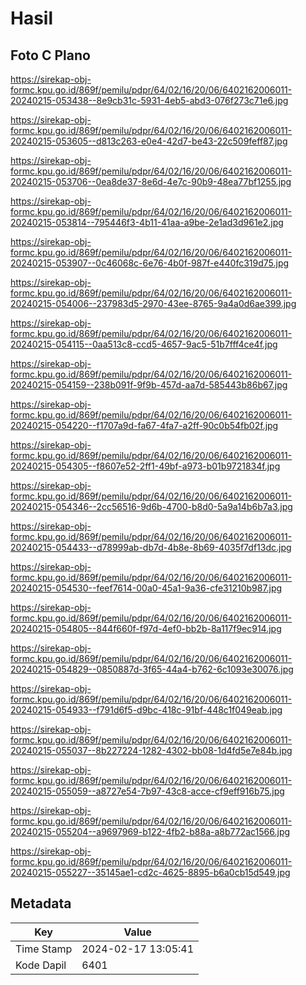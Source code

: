 # Hasil

## Foto C Plano

https://sirekap-obj-formc.kpu.go.id/869f/pemilu/pdpr/64/02/16/20/06/6402162006011-20240215-053438--8e9cb31c-5931-4eb5-abd3-076f273c71e6.jpg

https://sirekap-obj-formc.kpu.go.id/869f/pemilu/pdpr/64/02/16/20/06/6402162006011-20240215-053605--d813c263-e0e4-42d7-be43-22c509feff87.jpg

https://sirekap-obj-formc.kpu.go.id/869f/pemilu/pdpr/64/02/16/20/06/6402162006011-20240215-053706--0ea8de37-8e6d-4e7c-90b9-48ea77bf1255.jpg

https://sirekap-obj-formc.kpu.go.id/869f/pemilu/pdpr/64/02/16/20/06/6402162006011-20240215-053814--795446f3-4b11-41aa-a9be-2e1ad3d961e2.jpg

https://sirekap-obj-formc.kpu.go.id/869f/pemilu/pdpr/64/02/16/20/06/6402162006011-20240215-053907--0c46068c-6e76-4b0f-987f-e440fc319d75.jpg

https://sirekap-obj-formc.kpu.go.id/869f/pemilu/pdpr/64/02/16/20/06/6402162006011-20240215-054006--237983d5-2970-43ee-8765-9a4a0d6ae399.jpg

https://sirekap-obj-formc.kpu.go.id/869f/pemilu/pdpr/64/02/16/20/06/6402162006011-20240215-054115--0aa513c8-ccd5-4657-9ac5-51b7fff4ce4f.jpg

https://sirekap-obj-formc.kpu.go.id/869f/pemilu/pdpr/64/02/16/20/06/6402162006011-20240215-054159--238b091f-9f9b-457d-aa7d-585443b86b67.jpg

https://sirekap-obj-formc.kpu.go.id/869f/pemilu/pdpr/64/02/16/20/06/6402162006011-20240215-054220--f1707a9d-fa67-4fa7-a2ff-90c0b54fb02f.jpg

https://sirekap-obj-formc.kpu.go.id/869f/pemilu/pdpr/64/02/16/20/06/6402162006011-20240215-054305--f8607e52-2ff1-49bf-a973-b01b9721834f.jpg

https://sirekap-obj-formc.kpu.go.id/869f/pemilu/pdpr/64/02/16/20/06/6402162006011-20240215-054346--2cc56516-9d6b-4700-b8d0-5a9a14b6b7a3.jpg

https://sirekap-obj-formc.kpu.go.id/869f/pemilu/pdpr/64/02/16/20/06/6402162006011-20240215-054433--d78999ab-db7d-4b8e-8b69-4035f7df13dc.jpg

https://sirekap-obj-formc.kpu.go.id/869f/pemilu/pdpr/64/02/16/20/06/6402162006011-20240215-054530--feef7614-00a0-45a1-9a36-cfe31210b987.jpg

https://sirekap-obj-formc.kpu.go.id/869f/pemilu/pdpr/64/02/16/20/06/6402162006011-20240215-054805--844f660f-f97d-4ef0-bb2b-8a117f9ec914.jpg

https://sirekap-obj-formc.kpu.go.id/869f/pemilu/pdpr/64/02/16/20/06/6402162006011-20240215-054829--0850887d-3f65-44a4-b762-6c1093e30076.jpg

https://sirekap-obj-formc.kpu.go.id/869f/pemilu/pdpr/64/02/16/20/06/6402162006011-20240215-054933--f791d6f5-d9bc-418c-91bf-448c1f049eab.jpg

https://sirekap-obj-formc.kpu.go.id/869f/pemilu/pdpr/64/02/16/20/06/6402162006011-20240215-055037--8b227224-1282-4302-bb08-1d4fd5e7e84b.jpg

https://sirekap-obj-formc.kpu.go.id/869f/pemilu/pdpr/64/02/16/20/06/6402162006011-20240215-055059--a8727e54-7b97-43c8-acce-cf9eff916b75.jpg

https://sirekap-obj-formc.kpu.go.id/869f/pemilu/pdpr/64/02/16/20/06/6402162006011-20240215-055204--a9697969-b122-4fb2-b88a-a8b772ac1566.jpg

https://sirekap-obj-formc.kpu.go.id/869f/pemilu/pdpr/64/02/16/20/06/6402162006011-20240215-055227--35145ae1-cd2c-4625-8895-b6a0cb15d549.jpg


## Metadata

| Key        | Value               |
| ---------- | ------------------- |
| Time Stamp | 2024-02-17 13:05:41 |
| Kode Dapil | 6401                |



